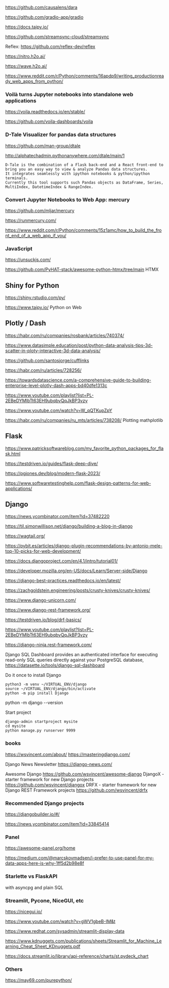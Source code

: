 https://github.com/causalens/dara 

https://github.com/gradio-app/gradio

https://docs.taipy.io/

https://github.com/streamsync-cloud/streamsync

Reflex: https://github.com/reflex-dev/reflex

https://nitro.h2o.ai/ 

https://wave.h2o.ai/

https://www.reddit.com/r/Python/comments/16apdp9/writing_productionready_web_apps_from_python/


### Voilà turns Jupyter notebooks into standalone web applications

https://voila.readthedocs.io/en/stable/

https://github.com/voila-dashboards/voila


### D-Tale Visualizer for pandas data structures

https://github.com/man-group/dtale 

http://alphatechadmin.pythonanywhere.com/dtale/main/1
```
D-Tale is the combination of a Flask back-end and a React front-end to bring you an easy way to view & analyze Pandas data structures.
It integrates seamlessly with ipython notebooks & python/ipython terminals.
Currently this tool supports such Pandas objects as DataFrame, Series, MultiIndex, DatetimeIndex & RangeIndex.
```
### Convert Jupyter Notebooks to Web App: mercury

https://github.com/mljar/mercury

https://runmercury.com/

https://www.reddit.com/r/Python/comments/15z1amc/how_to_build_the_front_end_of_a_web_app_if_you/

### JavaScript
https://unsuckjs.com/

https://github.com/PyHAT-stack/awesome-python-htmx/tree/main HTMX

## Shiny for Python
https://shiny.rstudio.com/py/

https://www.taipy.io/ Python on Web

## Plotly / Dash

https://habr.com/ru/companies/rosbank/articles/740374/

https://www.datasimple.education/post/python-data-analysis-tips-3d-scatter-in-ploty-interactive-3d-data-analysis/

https://github.com/santosjorge/cufflinks

https://habr.com/ru/articles/728256/

https://towardsdatascience.com/a-comprehensive-guide-to-building-enterprise-level-plotly-dash-apps-bd40dfe1313c

https://www.youtube.com/playlist?list=PL-2EBeDYMIbTt63EH9ubqbvQqJkBP3vzy

https://www.youtube.com/watch?v=W_qQTKupZpY

https://habr.com/ru/companies/ru_mts/articles/738208/ Plotting mathplotlib

## Flask

https://www.patricksoftwareblog.com/my_favorite_python_packages_for_flask.html

https://testdriven.io/guides/flask-deep-dive/

https://pgjones.dev/blog/modern-flask-2023/

https://www.softwaretestinghelp.com/flask-design-patterns-for-web-applications/

## Django

https://news.ycombinator.com/item?id=37482220

https://til.simonwillison.net/django/building-a-blog-in-django

https://wagtail.org/

https://pybit.es/articles/django-plugin-recommendations-by-antonio-mele-top-10-picks-for-web-development/

https://docs.djangoproject.com/en/4.1/intro/tutorial01/

https://developer.mozilla.org/en-US/docs/Learn/Server-side/Django

https://django-best-practices.readthedocs.io/en/latest/

https://zachgoldstein.engineering/posts/crusty-knives/crusty-knives/

https://www.django-unicorn.com/

https://www.django-rest-framework.org/

https://testdriven.io/blog/drf-basics/

https://www.youtube.com/playlist?list=PL-2EBeDYMIbTt63EH9ubqbvQqJkBP3vzy

https://django-ninja.rest-framework.com/

Django SQL Dashboard provides an authenticated interface for executing read-only SQL queries directly against your PostgreSQL database,
https://datasette.io/tools/django-sql-dashboard

Do it once to install Django
```
python3 -m venv ~/VIRTUAL_ENV/django
source ~/VIRTUAL_ENV/django/bin/activate
python -m pip install Django
```
python -m django --version
 
Start project
 
```
django-admin startproject mysite
cd mysite
python manage.py runserver 9999
```

### books

https://wsvincent.com/about/ 
https://masteringdjango.com/

Django News Newsletter https://django-news.com/
 
 
Awesome Django  https://github.com/wsvincent/awesome-django
DjangoX - starter framework for new Django projects https://github.com/wsvincent/djangox
DRFX - starter framework for new Django REST Framework projects https://github.com/wsvincent/drfx

### Recommended Django projects

https://djangobuilder.io/#/ 

https://news.ycombinator.com/item?id=33845414

### Panel

https://awesome-panel.org/home

https://medium.com/@marcskovmadsen/i-prefer-to-use-panel-for-my-data-apps-here-is-why-1ff5d2b98e8f


### Starlette vs FlaskAPI
with asyncpg and plain SQL

### Streamlit, Pycone, NiceGUI, etc

https://nicegui.io/



https://www.youtube.com/watch?v=gWV1gbeB-IM&t

https://www.redhat.com/sysadmin/streamlit-display-data

https://www.kdnuggets.com/publications/sheets/Streamlit_for_Machine_Learning_Cheat_Sheet_KDnuggets.pdf

https://docs.streamlit.io/library/api-reference/charts/st.pydeck_chart

### Others

https://may69.com/purepython/
